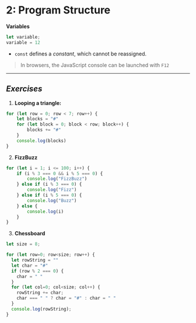 # 2: Program Structure

**Variables**

```JavaScript
let variable;
variable = 12
```

- `const` defines a _constant_, which cannot be reassigned.

> In browsers, the JavaScript console can be launched with `F12`

---

## _Exercises_

1. **Looping a triangle:**

```JavaScript
for (let row = 0; row < 7; row++) {
    let blocks = "#"
    for (let block = 0; block < row; block++) {
        blocks += "#"
    }
    console.log(blocks)
}
```

2. **FizzBuzz**

```JavaScript
for (let i = 1; i <= 100; i++) {
	if (i % 3 === 0 && i % 5 === 0) {
		console.log("FizzBuzz")
	} else if (i % 3 === 0) {
		console.log("Fizz")
	} else if (i % 5 === 0) {
		console.log("Buzz")
	} else {
		console.log(i)
	}
}
```

3. **Chessboard**

```JavaScript
let size = 8;

for (let row=0; row<size; row++) {
  let rowString = ""
  let char = "#"
  if (row % 2 === 0) {
    char = " "
  }
  for (let col=0; col<size; col++) {
    rowString += char;
    char === " " ? char = "#" : char = " "
  }
  console.log(rowString);
}
```
